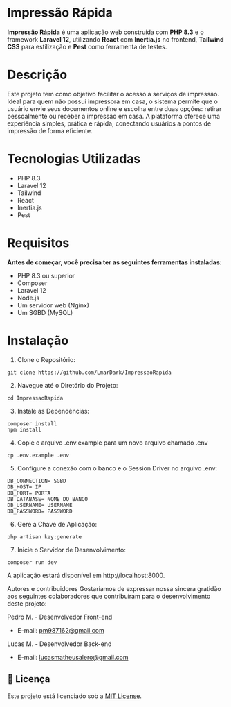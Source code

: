 # Impressão Rápida
**Impressão Rápida** é uma aplicação web construída com **PHP 8.3** e o framework **Laravel 12**, utilizando **React** com **Inertia.js** no frontend, **Tailwind CSS** para estilização e **Pest** como ferramenta de testes.

# Descrição
Este projeto tem como objetivo facilitar o acesso a serviços de impressão. Ideal para quem não possui impressora em casa, o sistema permite que o usuário envie seus documentos online e escolha entre duas opções: retirar pessoalmente ou receber a impressão em casa. A plataforma oferece uma experiência simples, prática e rápida, conectando usuários a pontos de impressão de forma eficiente.

# Tecnologias Utilizadas
  - PHP 8.3
  - Laravel 12
  - Tailwind
  - React
  - Inertia.js
  - Pest

# Requisitos
**Antes de começar, você precisa ter as seguintes ferramentas instaladas**:
  - PHP 8.3 ou superior
  - Composer
  - Laravel 12
  - Node.js
  - Um servidor web (Nginx)
  - Um SGBD (MySQL)

# Instalação
1. Clone o Repositório:
```
git clone https://github.com/LmarDark/ImpressaoRapida
```

2. Navegue até o Diretório do Projeto:
```
cd ImpressaoRapida
```

3. Instale as Dependências:
```
composer install
npm install
```

4. Copie o arquivo .env.example para um novo arquivo chamado .env
```
cp .env.example .env
```

5. Configure a conexão com o banco e o Session Driver no arquivo .env:
```
DB_CONNECTION= SGBD
DB_HOST= IP
DB_PORT= PORTA
DB_DATABASE= NOME DO BANCO
DB_USERNAME= USERNAME
DB_PASSWORD= PASSWORD
```

6. Gere a Chave de Aplicação:
```
php artisan key:generate
```


7. Inicie o Servidor de Desenvolvimento:
```
composer run dev
```
A aplicação estará disponível em http://localhost:8000.

Autores e contribuidores
Gostaríamos de expressar nossa sincera gratidão aos seguintes colaboradores que contribuíram para o desenvolvimento deste projeto:

Pedro M. - Desenvolvedor Front-end 
- E-mail: pm987162@gmail.com 

Lucas M. - Desenvolvedor Back-end
- E-mail: lucasmatheusalero@gmail.com

## 📄 Licença
Este projeto está licenciado sob a [MIT License](LICENSE).
